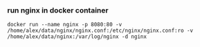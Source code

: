### run nginx in docker container
	docker run --name nginx -p 8080:80 -v /home/alex/data/nginx/nginx.conf:/etc/nginx/nginx.conf:ro -v /home/alex/data/nginx:/var/log/nginx -d nginx
